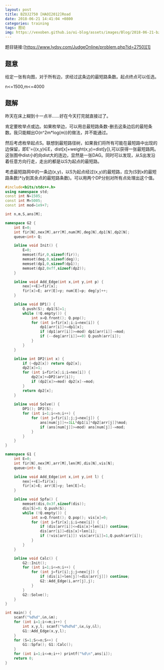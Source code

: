 ```yaml
---
layout: post
title: BZOJ2750 [HAOI2012]Road
date: 2018-06-21 14:41:04 +0800
categories: training
tags: 图论
img: https://vexoben.github.io/oi-blog/assets/images/Blog/2018-06-21-bzoj2750-[haoi2012]road.JPG
---
```


题目链接:[https://www.lydsy.com/JudgeOnline/problem.php?id=2750][1]

## **题意**

给定一张有向图，对于所有边，求经过这条边的最短路条数。起点终点可以任选。

n<=1500,m<=4000

## **题解**

昨天在床上糊到十一点半……好在今天打完就直接过了。

肯定要枚举点或边。如果枚举边，可以用总最短路条数-删去这条边后的最短条数。我只能糊出O(n^2m*log(m))的做法，并不能通过。

然后考虑枚举起点S。联想到最短路径树，如果我们将所有可能在最短路中出现的边保留，即E'={(x,y)∈E，dist[x]+weight(x,y)=dist[y]},可以获得一张最短路网。这张图中dist小的向dist大的连边，显然是一张DAG。同时可以发现，从S出发沿着任意方向行走，走出的都是以S为起点的最短路。

考虑最短路网中的一条边(x,y)，以S为起点经过(x,y)的最短路，应为(S到x的最短路条数)*(y到其余点的最短路条数)。可以用两个DP分别对所有点处理出这个值。

```cpp
#include<bits/stdc++.h>
using namespace std;
const int N=1505;
const int M=5005;
const int mod=1e9+7;

int n,m,S,ans[M];

namespace G2 {
	int E=0;
	int fir[N],nex[M],arr[M],num[M],deg[N],dp1[N],dp2[N];
	queue<int> Q;

	inline void Init() {
		E=0;
		memset(fir,0,sizeof(fir));
		memset(deg,0,sizeof(deg));
		memset(dp1,0,sizeof(dp1));
		memset(dp2,0xff,sizeof(dp2));
	}

	inline void Add_Edge(int x,int y,int p) {
		nex[++E]=fir[x];
		fir[x]=E; arr[E]=y; num[E]=p; deg[y]++;
	}

	inline void DP1() {
		Q.push(S); dp1[S]=1;
		while (!Q.empty()) {
			int x=Q.front(); Q.pop();
			for (int i=fir[x];i;i=nex[i]) {
				dp1[arr[i]]+=dp1[x];
				if (dp1[arr[i]]>=mod) dp1[arr[i]]-=mod;
				if (--deg[arr[i]]==0) Q.push(arr[i]);
			}
		}
	}

	inline int DP2(int x) {
		if (~dp2[x]) return dp2[x];
		dp2[x]=1;
		for (int i=fir[x];i;i=nex[i]) {
			dp2[x]+=DP2(arr[i]);
			if (dp2[x]>=mod) dp2[x]-=mod;
		}
		return dp2[x];
	}
	
	inline void Solve() {
		DP1(); DP2(S);
		for (int i=1;i<=n;i++) {
			for (int j=fir[i];j;j=nex[j]) {
				ans[num[j]]+=1LL*dp1[i]*dp2[arr[j]]%mod;
				if (ans[num[j]]>=mod) ans[num[j]]-=mod;
			}
		}
	}
}

namespace G1 {
	int E=0;
	int fir[N],nex[M],arr[M],len[M],dis[N],vis[N];
	queue<int> Q;

	inline void Add_Edge(int x,int y,int l) {
		nex[++E]=fir[x];
		fir[x]=E; arr[E]=y; len[E]=l;
	}

	inline void Spfa() {
		memset(dis,0x3f,sizeof(dis));
		dis[S]=0; Q.push(S);
		while (!Q.empty()) {
			int x=Q.front(); Q.pop(); vis[x]=0;
			for (int i=fir[x];i;i=nex[i]) {
				if (dis[arr[i]]<=dis[x]+len[i]) continue;
				dis[arr[i]]=dis[x]+len[i];
				if (!vis[arr[i]]) vis[arr[i]]=1,Q.push(arr[i]);
			}
		}
	}

	inline void Calc() {
		G2::Init();
		for (int i=1;i<=n;i++) {
			for (int j=fir[i];j;j=nex[j]) {
				if (dis[i]+len[j]!=dis[arr[j]]) continue;
				G2::Add_Edge(i,arr[j],j);
			}
		}
		G2::Solve();
	}
}

int main() {
	scanf("%d%d",&n,&m);
	for (int i=1;i<=m;i++) {
		int x,y,l; scanf("%d%d%d",&x,&y,&l);
		G1::Add_Edge(x,y,l);
	}
	for (S=1;S<=n;S++) {
		G1::Spfa(); G1::Calc();
	}
	for (int i=1;i<=m;i++) printf("%d\n",ans[i]);
	return 0;
}
```

[1]:https://www.lydsy.com/JudgeOnline/problem.php?id=2750